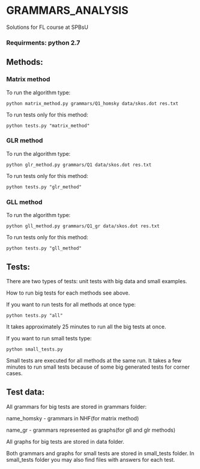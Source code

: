 # GRAMMARS_ANALYSIS
Solutions for FL course at SPBsU

### Requirments: python 2.7

## Methods:

### Matrix method

To run the algorithm type:
```
python matrix_method.py grammars/Q1_homsky data/skos.dot res.txt
```

To run tests only for this method:

```
python tests.py "matrix_method"
```


### GLR method

To run the algorithm type:
```
python glr_method.py grammars/Q1 data/skos.dot res.txt
```

To run tests only for this method:

```
python tests.py "glr_method"
```

###


### GLL method

To run the algorithm type:
```
python gll_method.py grammars/Q1_gr data/skos.dot res.txt
```

To run tests only for this method:

```
python tests.py "gll_method"
```

###
## Tests:
There are two types of tests: unit tests with big data and small examples.

How to run big tests for each methods see above.

If you want to run tests for all methods at once type:

```
python tests.py "all"
```

It takes approximately 25 minutes to run all the big tests at once.

If you want to run small tests type:
```
python small_tests.py
```

Small tests are executed for all methods at the same run.
It takes a few minutes to run small tests because of some big generated tests for corner cases.

## Test data:

All grammars for big tests are stored in grammars folder:

name_homsky - grammars in NHF(for matrix method)

name_gr - grammars represented as graphs(for gll and glr methods)

All graphs for big tests are stored in data folder.

Both grammars and graphs for small tests are stored in small_tests folder.
In small_tests folder you may also find files with answers for each test.